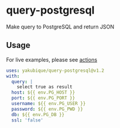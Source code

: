 # query-postgresql

Make query to PostgreSQL and return JSON

## Usage

For live examples, please see [actions](https://github.com/yakubique/query-postgresql/actions/workflows/test-myself.yaml)

```yaml
uses: yakubique/query-postgresql@v1.2
with:
  query: |
    select true as result
  host: ${{ env.PG_HOST }}
  port: ${{ env.PG_PORT }}
  username: ${{ env.PG_USER }}
  password: ${{ env.PG_PWD }}
  db: ${{ env.PG_DB }}
  ssl: 'false'
```
